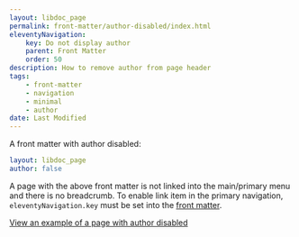```yaml
---
layout: libdoc_page
permalink: front-matter/author-disabled/index.html
eleventyNavigation:
    key: Do not display author
    parent: Front Matter
    order: 50
description: How to remove author from page header
tags:
    - front-matter
    - navigation
    - minimal
    - author
date: Last Modified
---
```

A front matter with author disabled:

```yaml
layout: libdoc_page
author: false
```

A page with the above front matter is not linked into the main/primary menu and there is no breadcrumb. To enable link item in the primary navigation, `eleventyNavigation.key` must be set into the [front matter](/content/front-matter/index.md).

[View an example of a page with author disabled](/content/front-matter/author-disabled/)

